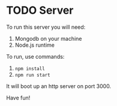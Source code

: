 # TODO Server

To run this server you will need:

1. Mongodb on your machine
2. Node.js runtime

To run, use commands:

1. `npm install`
2. `npm run start`

It will boot up an http server on port 3000.

Have fun!
